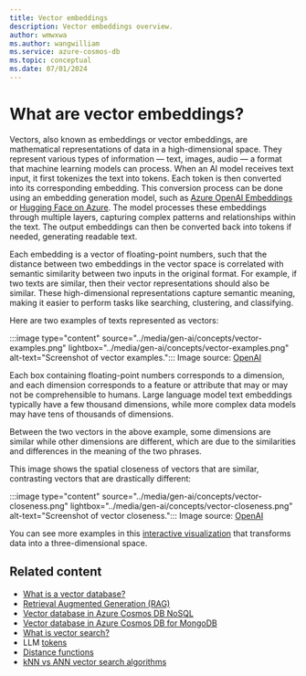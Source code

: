 ```yaml
---
title: Vector embeddings
description: Vector embeddings overview.
author: wmwxwa
ms.author: wangwilliam
ms.service: azure-cosmos-db
ms.topic: conceptual
ms.date: 07/01/2024
---
```


# What are vector embeddings?

Vectors, also known as embeddings or vector embeddings, are mathematical representations of data in a high-dimensional space. They represent various types of information — text, images, audio — a format that machine learning models can process. When an AI model receives text input, it first tokenizes the text into tokens. Each token is then converted into its corresponding embedding. This conversion process can be done using an embedding generation model, such as [Azure OpenAI Embeddings](/azure/ai-services/openai/how-to/embeddings) or [Hugging Face on Azure](https://azure.microsoft.com/solutions/hugging-face-on-azure). The model processes these embeddings through multiple layers, capturing complex patterns and relationships within the text. The output embeddings can then be converted back into tokens if needed, generating readable text.

Each embedding is a vector of floating-point numbers, such that the distance between two embeddings in the vector space is correlated with semantic similarity between two inputs in the original format. For example, if two texts are similar, then their vector representations should also be similar. These high-dimensional representations capture semantic meaning, making it easier to perform tasks like searching, clustering, and classifying.

Here are two examples of texts represented as vectors:

:::image type="content" source="../media/gen-ai/concepts/vector-examples.png" lightbox="../media/gen-ai/concepts/vector-examples.png" alt-text="Screenshot of vector examples.":::
Image source: [OpenAI](https://openai.com/index/introducing-text-and-code-embeddings/)

Each box containing floating-point numbers corresponds to a dimension, and each dimension corresponds to a feature or attribute that may or may not be comprehensible to humans. Large language model text embeddings typically have a few thousand dimensions, while more complex data models may have tens of thousands of dimensions.

Between the two vectors in the above example, some dimensions are similar while other dimensions are different, which are due to the similarities and differences in the meaning of the two phrases.

This image shows the spatial closeness of vectors that are similar, contrasting vectors that are drastically different:

:::image type="content" source="../media/gen-ai/concepts/vector-closeness.png" lightbox="../media/gen-ai/concepts/vector-closeness.png" alt-text="Screenshot of vector closeness.":::
Image source: [OpenAI](https://openai.com/index/introducing-text-and-code-embeddings/)

You can see more examples in this [interactive visualization](https://openai.com/index/introducing-text-and-code-embeddings/#_1Vr7cWWEATucFxVXbW465e) that transforms data into a three-dimensional space.

## Related content
- [What is a vector database?](../vector-database.md)
- [Retrieval Augmented Generation (RAG)](rag.md)
- [Vector database in Azure Cosmos DB NoSQL](../nosql/vector-search.md)
- [Vector database in Azure Cosmos DB for MongoDB](../mongodb/vcore/vector-search.md)
- [What is vector search?](vector-search-overview.md)
- LLM [tokens](tokens.md)
- [Distance functions](distance-functions.md)
- [kNN vs ANN vector search algorithms](knn-vs-ann.md)
